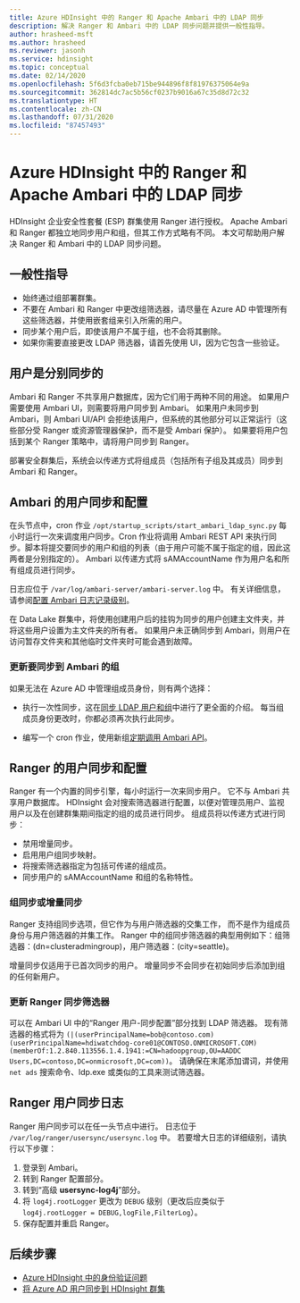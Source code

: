 ```yaml
---
title: Azure HDInsight 中的 Ranger 和 Apache Ambari 中的 LDAP 同步
description: 解决 Ranger 和 Ambari 中的 LDAP 同步问题并提供一般性指导。
author: hrasheed-msft
ms.author: hrasheed
ms.reviewer: jasonh
ms.service: hdinsight
ms.topic: conceptual
ms.date: 02/14/2020
ms.openlocfilehash: 5f6d3fcba0eb715be944896f8f81976375064e9a
ms.sourcegitcommit: 362814dc7ac5b56cf0237b9016a67c35d8d72c32
ms.translationtype: HT
ms.contentlocale: zh-CN
ms.lasthandoff: 07/31/2020
ms.locfileid: "87457493"
---
```

# <a name="ldap-sync-in-ranger-and-apache-ambari-in-azure-hdinsight"></a>Azure HDInsight 中的 Ranger 和 Apache Ambari 中的 LDAP 同步

HDInsight 企业安全性套餐 (ESP) 群集使用 Ranger 进行授权。 Apache Ambari 和 Ranger 都独立地同步用户和组，但其工作方式略有不同。 本文可帮助用户解决 Ranger 和 Ambari 中的 LDAP 同步问题。

## <a name="general-guidelines"></a>一般性指导

* 始终通过组部署群集。
* 不要在 Ambari 和 Ranger 中更改组筛选器，请尽量在 Azure AD 中管理所有这些筛选器，并使用嵌套组来引入所需的用户。
* 同步某个用户后，即使该用户不属于组，也不会将其删除。
* 如果你需要直接更改 LDAP 筛选器，请首先使用 UI，因为它包含一些验证。

## <a name="users-are-synced-separately"></a>用户是分别同步的

Ambari 和 Ranger 不共享用户数据库，因为它们用于两种不同的用途。 如果用户需要使用 Ambari UI，则需要将用户同步到 Ambari。 如果用户未同步到 Ambari，则 Ambari UI/API 会拒绝该用户，但系统的其他部分可以正常运行（这些部分受 Ranger 或资源管理器保护，而不是受 Ambari 保护）。 如果要将用户包括到某个 Ranger 策略中，请将用户同步到 Ranger。

部署安全群集后，系统会以传递方式将组成员（包括所有子组及其成员）同步到 Ambari 和 Ranger。 

## <a name="ambari-user-sync-and-configuration"></a>Ambari 的用户同步和配置

在头节点中，cron 作业 `/opt/startup_scripts/start_ambari_ldap_sync.py` 每小时运行一次来调度用户同步。Cron 作业将调用 Ambari REST API 来执行同步。脚本将提交要同步的用户和组的列表（由于用户可能不属于指定的组，因此这两者是分别指定的）。 Ambari 以传递方式将 sAMAccountName 作为用户名和所有组成员进行同步。

日志应位于 `/var/log/ambari-server/ambari-server.log` 中。 有关详细信息，请参阅[配置 Ambari 日志记录级别](https://docs.cloudera.com/HDPDocuments/Ambari-latest/administering-ambari/content/amb_configure_ambari_logging_level.html)。

在 Data Lake 群集中，将使用创建用户后的挂钩为同步的用户创建主文件夹，并将这些用户设置为主文件夹的所有者。 如果用户未正确同步到 Ambari，则用户在访问暂存文件夹和其他临时文件夹时可能会遇到故障。

### <a name="update-groups-to-be-synced-to-ambari"></a>更新要同步到 Ambari 的组

如果无法在 Azure AD 中管理组成员身份，则有两个选择：

* 执行一次性同步，这在[同步 LDAP 用户和组](https://docs.cloudera.com/HDPDocuments/HDP3/latest/ambari-authentication-ldap-ad/content/authe_ldapad_synchronizing_ldap_users_and_groups.html)中进行了更全面的介绍。 每当组成员身份更改时，你都必须再次执行此同步。

* 编写一个 cron 作业，使用新组[定期调用 Ambari API](https://community.cloudera.com/t5/Support-Questions/How-do-I-automate-the-Ambari-LDAP-sync/m-p/96634)。

## <a name="ranger-user-sync-and-configuration"></a>Ranger 的用户同步和配置

Ranger 有一个内置的同步引擎，每小时运行一次来同步用户。 它不与 Ambari 共享用户数据库。 HDInsight 会对搜索筛选器进行配置，以便对管理员用户、监视用户以及在创建群集期间指定的组的成员进行同步。 组成员将以传递方式进行同步：

* 禁用增量同步。
* 启用用户组同步映射。
* 将搜索筛选器指定为包括可传递的组成员。
* 同步用户的 sAMAccountName 和组的名称特性。

### <a name="group-or-incremental-sync"></a>组同步或增量同步

Ranger 支持组同步选项，但它作为与用户筛选器的交集工作， 而不是作为组成员身份与用户筛选器的并集工作。 Ranger 中的组同步筛选器的典型用例如下：组筛选器：(dn=clusteradmingroup)，用户筛选器：(city=seattle)。

增量同步仅适用于已首次同步的用户。 增量同步不会同步在初始同步后添加到组的任何新用户。

### <a name="update-ranger-sync-filter"></a>更新 Ranger 同步筛选器

可以在 Ambari UI 中的“Ranger 用户-同步配置”部分找到 LDAP 筛选器。 现有筛选器的格式将为 `(|(userPrincipalName=bob@contoso.com)(userPrincipalName=hdiwatchdog-core01@CONTOSO.ONMICROSOFT.COM)(memberOf:1.2.840.113556.1.4.1941:=CN=hadoopgroup,OU=AADDC Users,DC=contoso,DC=onmicrosoft,DC=com))`。 请确保在末尾添加谓词，并使用 `net ads` 搜索命令、ldp.exe 或类似的工具来测试筛选器。

## <a name="ranger-user-sync-logs"></a>Ranger 用户同步日志

Ranger 用户同步可以在任一头节点中进行。 日志位于 `/var/log/ranger/usersync/usersync.log` 中。 若要增大日志的详细级别，请执行以下步骤：

1. 登录到 Ambari。
1. 转到 Ranger 配置部分。
1. 转到“高级 **usersync-log4j**”部分。
1. 将 `log4j.rootLogger` 更改为 `DEBUG` 级别（更改后应类似于 `log4j.rootLogger = DEBUG,logFile,FilterLog`）。
1. 保存配置并重启 Ranger。

## <a name="next-steps"></a>后续步骤

* [Azure HDInsight 中的身份验证问题](./domain-joined-authentication-issues.md)
* [将 Azure AD 用户同步到 HDInsight 群集](../hdinsight-sync-aad-users-to-cluster.md)
